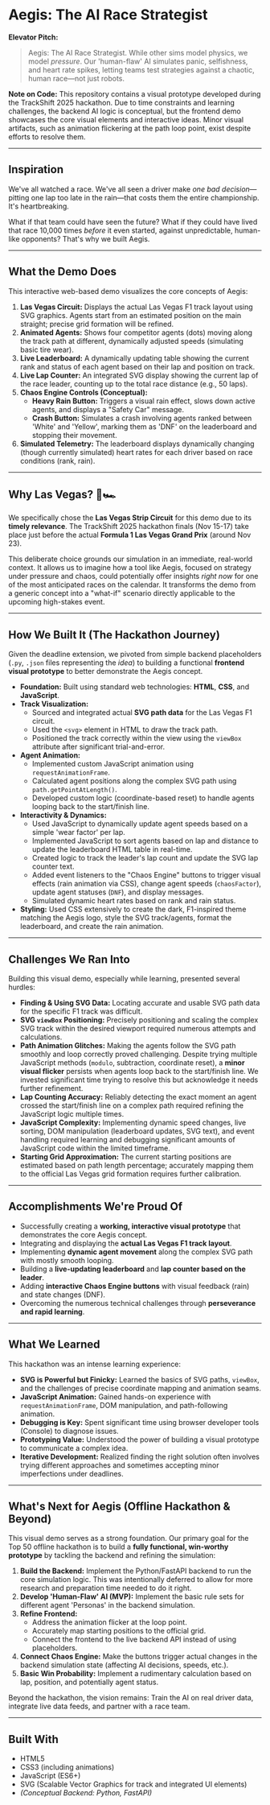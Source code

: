 # Aegis: The AI Race Strategist

**Elevator Pitch:**
> Aegis: The AI Race Strategist. While other sims model physics, we model *pressure*. Our 'human-flaw' AI simulates panic, selfishness, and heart rate spikes, letting teams test strategies against a chaotic, human race—not just robots.

**Note on Code:** This repository contains a visual prototype developed during the TrackShift 2025 hackathon. Due to time constraints and learning challenges, the backend AI logic is conceptual, but the frontend demo showcases the core visual elements and interactive ideas. Minor visual artifacts, such as animation flickering at the path loop point, exist despite efforts to resolve them.

---
## Inspiration

We've all watched a race. We've all seen a driver make *one bad decision*—pitting one lap too late in the rain—that costs them the entire championship. It's heartbreaking.

What if that team could have seen the future? What if they could have lived that race 10,000 times *before* it even started, against unpredictable, human-like opponents? That's why we built Aegis.

---
## What the Demo Does

This interactive web-based demo visualizes the core concepts of Aegis:

1.  **Las Vegas Circuit:** Displays the actual Las Vegas F1 track layout using SVG graphics. Agents start from an estimated position on the main straight; precise grid formation will be refined.
2.  **Animated Agents:** Shows four competitor agents (dots) moving along the track path at different, dynamically adjusted speeds (simulating basic tire wear).
3.  **Live Leaderboard:** A dynamically updating table showing the current rank and status of each agent based on their lap and position on track.
4.  **Live Lap Counter:** An integrated SVG display showing the current lap of the race leader, counting up to the total race distance (e.g., 50 laps).
5.  **Chaos Engine Controls (Conceptual):**
    * **Heavy Rain Button:** Triggers a visual rain effect, slows down active agents, and displays a "Safety Car" message.
    * **Crash Button:** Simulates a crash involving agents ranked between 'White' and 'Yellow', marking them as 'DNF' on the leaderboard and stopping their movement.
6.  **Simulated Telemetry:** The leaderboard displays dynamically changing (though currently simulated) heart rates for each driver based on race conditions (rank, rain).

---
## Why Las Vegas? 🎲🏎️

We specifically chose the **Las Vegas Strip Circuit** for this demo due to its **timely relevance**. The TrackShift 2025 hackathon finals (Nov 15-17) take place just before the actual **Formula 1 Las Vegas Grand Prix** (around Nov 23).

This deliberate choice grounds our simulation in an immediate, real-world context. It allows us to imagine how a tool like Aegis, focused on strategy under pressure and chaos, could potentially offer insights *right now* for one of the most anticipated races on the calendar. It transforms the demo from a generic concept into a "what-if" scenario directly applicable to the upcoming high-stakes event.

---
## How We Built It (The Hackathon Journey)

Given the deadline extension, we pivoted from simple backend placeholders (`.py`, `.json` files representing the *idea*) to building a functional **frontend visual prototype** to better demonstrate the Aegis concept.

* **Foundation:** Built using standard web technologies: **HTML**, **CSS**, and **JavaScript**.
* **Track Visualization:**
    * Sourced and integrated actual **SVG path data** for the Las Vegas F1 circuit.
    * Used the `<svg>` element in HTML to draw the track path.
    * Positioned the track correctly within the view using the `viewBox` attribute after significant trial-and-error.
* **Agent Animation:**
    * Implemented custom JavaScript animation using `requestAnimationFrame`.
    * Calculated agent positions along the complex SVG path using `path.getPointAtLength()`.
    * Developed custom logic (coordinate-based reset) to handle agents looping back to the start/finish line.
* **Interactivity & Dynamics:**
    * Used JavaScript to dynamically update agent speeds based on a simple 'wear factor' per lap.
    * Implemented JavaScript to sort agents based on lap and distance to update the leaderboard HTML table in real-time.
    * Created logic to track the leader's lap count and update the SVG lap counter text.
    * Added event listeners to the "Chaos Engine" buttons to trigger visual effects (rain animation via CSS), change agent speeds (`chaosFactor`), update agent statuses (`DNF`), and display messages.
    * Simulated dynamic heart rates based on rank and rain status.
* **Styling:** Used CSS extensively to create the dark, F1-inspired theme matching the Aegis logo, style the SVG track/agents, format the leaderboard, and create the rain animation.

---
## Challenges We Ran Into

Building this visual demo, especially while learning, presented several hurdles:

* **Finding & Using SVG Data:** Locating accurate and usable SVG path data for the specific F1 track was difficult.
* **SVG `viewBox` Positioning:** Precisely positioning and scaling the complex SVG track within the desired viewport required numerous attempts and calculations.
* **Path Animation Glitches:** Making the agents follow the SVG path smoothly and loop correctly proved challenging. Despite trying multiple JavaScript methods (`modulo`, subtraction, coordinate reset), a **minor visual flicker** persists when agents loop back to the start/finish line. We invested significant time trying to resolve this but acknowledge it needs further refinement.
* **Lap Counting Accuracy:** Reliably detecting the exact moment an agent crossed the start/finish line on a complex path required refining the JavaScript logic multiple times.
* **JavaScript Complexity:** Implementing dynamic speed changes, live sorting, DOM manipulation (leaderboard updates, SVG text), and event handling required learning and debugging significant amounts of JavaScript code within the limited timeframe.
* **Starting Grid Approximation:** The current starting positions are estimated based on path length percentage; accurately mapping them to the official Las Vegas grid formation requires further calibration.

---
## Accomplishments We're Proud Of

* Successfully creating a **working, interactive visual prototype** that demonstrates the core Aegis concept.
* Integrating and displaying the **actual Las Vegas F1 track layout**.
* Implementing **dynamic agent movement** along the complex SVG path with mostly smooth looping.
* Building a **live-updating leaderboard** and **lap counter based on the leader**.
* Adding **interactive Chaos Engine buttons** with visual feedback (rain) and state changes (DNF).
* Overcoming the numerous technical challenges through **perseverance and rapid learning**.

---
## What We Learned

This hackathon was an intense learning experience:

* **SVG is Powerful but Finicky:** Learned the basics of SVG paths, `viewBox`, and the challenges of precise coordinate mapping and animation seams.
* **JavaScript Animation:** Gained hands-on experience with `requestAnimationFrame`, DOM manipulation, and path-following animation.
* **Debugging is Key:** Spent significant time using browser developer tools (Console) to diagnose issues.
* **Prototyping Value:** Understood the power of building a visual prototype to communicate a complex idea.
* **Iterative Development:** Realized finding the right solution often involves trying different approaches and sometimes accepting minor imperfections under deadlines.

---
## What's Next for Aegis (Offline Hackathon & Beyond)

This visual demo serves as a strong foundation. Our primary goal for the Top 50 offline hackathon is to build a **fully functional, win-worthy prototype** by tackling the backend and refining the simulation:

1.  **Build the Backend:** Implement the Python/FastAPI backend to run the core simulation logic. This was intentionally deferred to allow for more research and preparation time needed to do it right.
2.  **Develop 'Human-Flaw' AI (MVP):** Implement the basic rule sets for different agent 'Personas' in the backend simulation.
3.  **Refine Frontend:**
    * Address the animation flicker at the loop point.
    * Accurately map starting positions to the official grid.
    * Connect the frontend to the live backend API instead of using placeholders.
4.  **Connect Chaos Engine:** Make the buttons trigger actual changes in the backend simulation state (affecting AI decisions, speeds, etc.).
5.  **Basic Win Probability:** Implement a rudimentary calculation based on lap, position, and potentially agent status.

Beyond the hackathon, the vision remains: Train the AI on real driver data, integrate live data feeds, and partner with a race team.

---
## Built With

* HTML5
* CSS3 (including animations)
* JavaScript (ES6+)
* SVG (Scalable Vector Graphics for track and integrated UI elements)
* *(Conceptual Backend: Python, FastAPI)*
